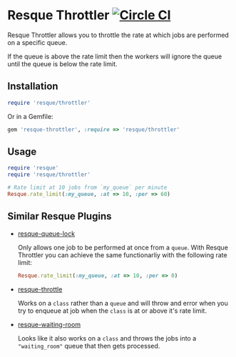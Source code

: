 Resque Throttler [![Circle CI](https://circleci.com/gh/malomalo/resque-throttler.svg?style=svg)](https://circleci.com/gh/malomalo/resque-throttler)
================

Resque Throttler allows you to throttle the rate at which jobs are performed
on a specific queue.

If the queue is above the rate limit then the workers will ignore the queue
until the queue is below the rate limit.

Installation
------------

```ruby
require 'resque/throttler'
```

Or in a Gemfile:

```ruby
gem 'resque-throttler', :require => 'resque/throttler'
```

Usage
-----

```ruby
require 'resque'
require 'resque/throttler'

# Rate limit at 10 jobs from `my_queue` per minute
Resque.rate_limit(:my_queue, :at => 10, :per => 60)
```

Similar Resque Plugins
----------------------

* [resque-queue-lock](https://github.com/mashion/resque-queue-lock)

  Only allows one job to be performed at once from a `queue`. With Resque
  Throttler you can achieve the same functionarliy with the following rate limit:

  ```ruby
  Resque.rate_limit(:my_queue, :at => 10, :per => 0)
  ```

* [resque-throttle](https://github.com/scotttam/resque-throttle)

  Works on a `class` rather than a `queue` and will throw and error when you
  try to enqueue at job when the `class` is at or above it's rate limit.

* [resque-waiting-room](https://github.com/julienXX/resque-waiting-room)

  Looks like it also works on a `class` and throws the jobs into a
  `"waiting_room"` queue that then gets processed.
